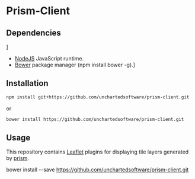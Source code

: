 # Prism-Client

## Dependencies
]
- [NodeJS](http://nodejs.org/) JavaScript runtime.
- [Bower](http://bower.io/) package manager (npm install bower -g).]

## Installation

```bash
npm install git+https://github.com/unchartedsoftware/prism-client.git
```

or

```bash
bower install https://github.com/unchartedsoftware/prism-client.git
```

## Usage

This repository contains [Leaflet](http://leafletjs.com/) plugins for displaying tile layers generated by  [prism](https://github.com/unchartedsoftware/prism/).

bower install --save https://github.com/unchartedsoftware/prism-client.git
